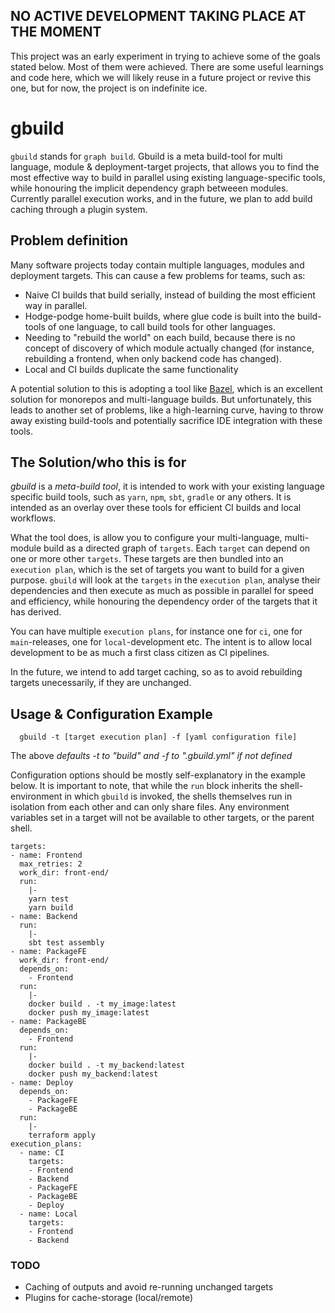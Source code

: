 <!-- ![example workflow](https://github.com/chaordic-io/gbuild/actions/workflows/build.yml/badge.svg) [![Coverage Status](https://coveralls.io/repos/github/chaordic-io/gbuild/badge.svg?branch=main)](https://coveralls.io/github/chaordic-io/gbuild?branch=main) [![Go Report Card](https://goreportcard.com/badge/github.com/chaordic-io/gbuild)](https://goreportcard.com/report/github.com/chaordic-io/gbuild) -->
## NO ACTIVE DEVELOPMENT TAKING PLACE AT THE MOMENT
This project was an early experiment in trying to achieve some of the goals stated below. Most of them were achieved. There are some useful learnings and code here, which we will likely reuse in a future project or revive this one, but for now, the project is on indefinite ice.

# gbuild
`gbuild` stands for `graph build`. Gbuild is a meta build-tool for multi language, module & deployment-target projects, that allows you to find the most effective way to build in parallel using existing language-specific tools, while honouring the implicit dependency graph betweeen modules. Currently parallel execution works, and in the future, we plan to add build caching through a plugin system.
## Problem definition
Many software projects today contain multiple languages, modules and deployment targets.
This can cause a few problems for teams, such as:

* Naive CI builds that build serially, instead of building the most efficient way in parallel.
* Hodge-podge home-built builds, where glue code is built into the build-tools of one language, to call build tools for other languages.
* Needing to "rebuild the world" on each build, because there is no concept of discovery of which module actually changed (for instance, rebuilding a frontend, when only backend code has changed).
* Local and CI builds duplicate the same functionality

A potential solution to this is adopting a tool like [Bazel](https://bazel.build), which is an excellent solution for monorepos and multi-language builds. But unfortunately, this leads to another set of problems, like a high-learning curve, having to throw away existing build-tools and potentially sacrifice IDE integration with these tools.

## The Solution/who this is for
_gbuild_ is a _meta-build tool_, it is intended to work with your existing language specific build tools, such as `yarn`, `npm`, `sbt`, `gradle` or any others. It is intended as an overlay over these tools for efficient CI builds and local workflows.

What the tool does, is allow you to configure your multi-language, multi-module build as a directed graph of `targets`. Each `target` can depend on one or more other `targets`.
These targets are then bundled into an `execution plan`, which is the set of targets you want to build for a given purpose. `gbuild` will look at the `targets` in the `execution plan`, analyse their dependencies and then execute as much as possible in parallel for speed and efficiency, while honouring the dependency order of the targets that it has derived.

You can have multiple `execution plans`, for instance one for `ci`, one for `main`-releases, one for `local`-development etc. The intent is to allow local development to be as much a first class citizen as CI pipelines.

In the future, we intend to add target caching, so as to avoid rebuilding targets unecessarily, if they are unchanged.

## Usage & Configuration Example
```
  gbuild -t [target execution plan] -f [yaml configuration file]
``` 
 The above _defaults -t to "build" and -f to ".gbuild.yml" if not defined_

Configuration options should be mostly self-explanatory in the example below.
It is important to note, that while the `run` block inherits the shell-environment in which `gbuild` is invoked, the shells themselves run in isolation from each other and can only share files. Any environment variables set in a target will not be available to other targets, or the parent shell.

```
targets:
- name: Frontend
  max_retries: 2
  work_dir: front-end/
  run:
    |-
    yarn test
    yarn build
- name: Backend
  run:
    |-
    sbt test assembly
- name: PackageFE
  work_dir: front-end/
  depends_on:
    - Frontend
  run: 
    |-
    docker build . -t my_image:latest
    docker push my_image:latest
- name: PackageBE
  depends_on:
    - Frontend
  run: 
    |-
    docker build . -t my_backend:latest
    docker push my_backend:latest
- name: Deploy
  depends_on:
    - PackageFE
    - PackageBE
  run: 
    |-
    terraform apply
execution_plans:
  - name: CI
    targets:
    - Frontend
    - Backend
    - PackageFE
    - PackageBE
    - Deploy
  - name: Local
    targets:
    - Frontend
    - Backend
```

### TODO
* Caching of outputs and avoid re-running unchanged targets
* Plugins for cache-storage (local/remote)
